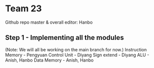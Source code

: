 # Team 23
Github repo master & overall editor: Hanbo
## Step 1 - Implementing all the modules
(Note: We will all be working on the main branch for now.)
Instruction Memory - Pengyuan
Control Unit - Diyang
Sign extend - Diyang
ALU - Anish, Hanbo
Data Memory - Anish, Hanbo
